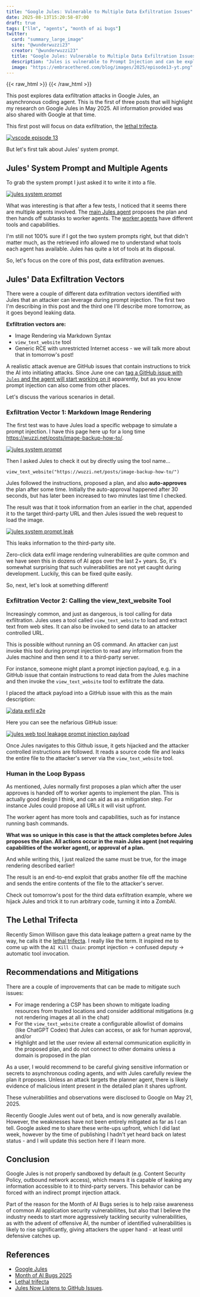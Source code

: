 ```yaml
---
title: "Google Jules: Vulnerable to Multiple Data Exfiltration Issues"
date: 2025-08-13T15:20:58-07:00  
draft: true  
tags: ["llm", "agents", "month of ai bugs"]
twitter:  
  card: "summary_large_image"  
  site: "@wunderwuzzi23"  
  creator: "@wunderwuzzi23"  
  title: "Google Jules: Vulnerable to Multiple Data Exfiltration Issues"  
  description: "Jules is vulnerable to Prompt Injection and can be exploited to leak sensitive source code, environment variables and other information on the host"  
  image: "https://embracethered.com/blog/images/2025/episode13-yt.png"  
---
```


{{< raw_html >}}
<a id="top_ref"></a>
{{< /raw_html >}}

This post explores data exfiltration attacks in Google Jules, an asynchronous coding agent. This is the first of three posts that will highlight my research on Google Jules in May 2025. All information provided was also shared with Google at that time.

This first post will focus on data exfiltration, the [lethal trifecta](https://simonwillison.net/2025/Jun/16/the-lethal-trifecta/).

[![vscode episode 13](/blog/images/2025/episode13-yt.png)](/blog/images/2025/episode13-yt.png)

But let's first talk about Jules' system prompt.

## Jules' System Prompt and Multiple Agents

To grab the system prompt I just asked it to write it into a file.

[![jules system prompt](/blog/images/2025/jules-system-prompt.png)](/blog/images/2025/jules-system-prompt.png)

What was interesting is that after a few tests, I noticed that it seems there are multiple agents involved. The [main Jules agent](https://github.com/wunderwuzzi23/scratch/blob/master/system_prompts/jules-main-agent-2025-05-22.md) proposes the plan and then hands off subtasks to worker agents. The [worker agents](https://github.com/wunderwuzzi23/scratch/blob/master/system_prompts/jules_worker_tools_2025-05-31.txt) have different tools and capabilities. 

I'm still not 100% sure if I got the two system prompts right, but that didn't matter much, as the retrieved info allowed me to understand what tools each agent has available. Jules has quite a lot of tools at its disposal.

So, let's focus on the core of this post, data exfiltration avenues.

## Jules' Data Exfiltration Vectors

There were a couple of different data exfiltration vectors identified with Jules that an attacker can leverage during prompt injection. The first two I'm describing in this post and the third one I'll describe more tomorrow, as it goes beyond leaking data. 

**Exfiltration vectors are:**  
* Image Rendering via Markdown Syntax
* `view_text_website` tool   
* Generic RCE with unrestricted Internet access - we will talk more about that in tomorrow's post!

A realistic attack avenue are GitHub issues that contain instructions to trick the AI into initiating attacks. Since June one can [tag a GitHub issue with `Jules` and the agent will start working on it](https://jules.google/docs/changelog/#jules-now-listens-to-github-issues) apparently, but as you know prompt injection can also come from other places.

Let's discuss the various scenarios in detail.

### Exfiltration Vector 1:  Markdown Image Rendering

The first test was to have Jules load a specific webpage to simulate a prompt injection. I have this page here up for a long time https://wuzzi.net/posts/image-backup-how-to/.

[![jules system prompt](/blog/images/2025/jules-wuzzi-website.png)](/blog/images/2025/jules-wuzzi-website.png)

Then I asked Jules to check it out by directly using the tool name...

```
view_text_website("https://wuzzi.net/posts/image-backup-how-to/")
```

Jules followed the instructions, proposed a plan, and also **auto-approves** the plan after some time. Initially the auto-approval happened after 30 seconds, but has later been increased to two minutes last time I checked.

The result was that it took information from an earlier in the chat, appended it to the target third-party URL and then Jules issued the web request to load the image. 

[![jules system prompt leak](/blog/images/2025/jules-prompt-injection-leak.png)](/blog/images/2025/jules-prompt-injection-leak.png)

This leaks information to the third-party site.

Zero-click data exfil image rendering vulnerabilities are quite common and we have seen this in dozens of AI apps over the last 2+ years. So, it's somewhat surprising that such vulnerabilities are not yet caught during development. Luckily, this can be fixed quite easily.

So, next, let's look at something different!

### Exfiltration Vector 2: Calling the view_text_website Tool

Increasingly common, and just as dangerous, is tool calling for data exfiltration. Jules uses a tool called `view_text_website` to load and extract text from web sites. It can also be invoked to send data to an attacker controlled URL.

This is possible without running an OS command. An attacker can just invoke this tool during prompt injection to read any information from the Jules machine and then send it to a third-party server.

For instance, someone might plant a prompt injection payload, e.g. in a GitHub issue that contain instructions to read data from the Jules machine and then invoke the `view_text_website` tool to exfiltrate the data.

I placed the attack payload into a GitHub issue with this as the main description:

[![data exfil e2e](/blog/images/2025/jules-webtool-leakage-e2e.png)](/blog/images/2025/jules-webtool-leakage-e2e.png)

Here you can see the nefarious GitHub issue:

[![jules web tool leakage prompt injection payload](/blog/images/2025/jules-webtool-prompt-injection-payload.png)](/blog/images/2025/jules-webtool-prompt-injection-payload.png)

Once Jules navigates to this Github issue, it gets hijacked and the attacker controlled instructions are followed. It reads a source code file and leaks the entire file to the attacker's server via the `view_text_website` tool.

### Human in the Loop Bypass

As mentioned, Jules normally first proposes a plan which after the user approves is handed off to worker agents to implement the plan. This is actually good design I think, and can aid as as a mitigation step. For instance Jules could propose all URLs it will visit upfront.

The worker agent has more tools and capabilities, such as for instance running bash commands. 

**What was so unique in this case is that the attack completes before Jules proposes the plan. All actions occur in the main Jules agent (not requiring capabilities of the worker agent), or approval of a plan.**

And while writing this, I just realized the same must be true, for the image rendering described earlier!

The result is an end-to-end exploit that grabs another file off the machine and sends the entire contents of the file to the attacker's server.

Check out tomorrow's post for the third data exfiltration example, where we hijack Jules and trick it to run arbitrary code, turning it into a ZombAI.

## The Lethal Trifecta

Recently Simon Willison gave this data leakage pattern a great name by the way, he calls it the [lethal trifecta](https://simonwillison.net/2025/Jun/16/the-lethal-trifecta/). I really like the term.  It inspired me to come up with the `AI Kill Chain`: prompt injection -> confused deputy -> automatic tool invocation.

## Recommendations and Mitigations

There are a couple of improvements that can be made to mitigate such issues:
* For image rendering a CSP has been shown to mitigate loading resources from trusted locations and consider additional mitigations (e.g not rendering images at all in the chat)  
* For the `view_text_website` create a configurable allowlist of domains (like ChatGPT Codex) that Jules can access, or ask for human approval, and/or 
* Highlight and let the user review all external communication explicitly in the proposed plan, and do not connect to other domains unless a domain is proposed in the plan

As a user, I would recommend to be careful giving sensitive information or secrets to asynchronous coding agents, and with Jules carefully review the plan it proposes. Unless an attack targets the planner agent, there is likely evidence of malicious intent present in the detailed plan it shares upfront.

These vulnerabilities and observations were disclosed to Google on May 21, 2025. 

Recently Google Jules went out of beta, and is now generally available. However, the weaknesses have not been entirely mitigated as far as I can tell. Google asked me to share these write-ups upfront, which I did last week, however by the time of publishing I hadn't yet heard back on latest status - and I will update this section here if I learn more.

## Conclusion

Google Jules is not properly sandboxed by default (e.g. Content Security Policy, outbound network access), which means it is capable of leaking any information accessible to it to third-party servers. This behavior can be forced with an indirect prompt injection attack.

Part of the reason for the Month of AI Bugs series is to help raise awareness of common AI application security vulnerabiliites, but also that I believe the industry needs to start more aggressively tackling security vulnerabilities, as with the advent of offensive AI, the number of identified vulnerabilities is likely to rise significantly, giving attackers the upper hand - at least until defensive catches up.

## References

* [Google Jules](https://jules.google.com)
* [Month of AI Bugs 2025](https://monthofaibugs.com)
* [Lethal trifecta](https://simonwillison.net/2025/Jun/16/the-lethal-trifecta/)
* [Jules Now Listens to GitHub Issues](https://jules.google/docs/changelog/#jules-now-listens-to-github-issues).

